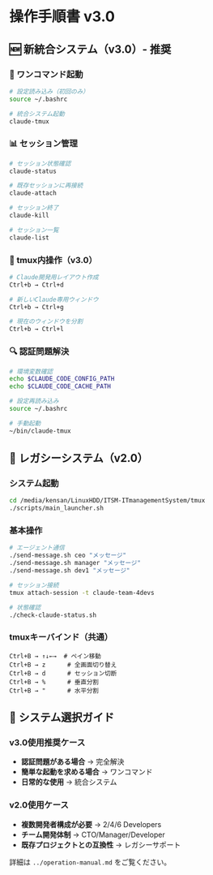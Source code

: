 # 操作手順書 v3.0

## 🆕 新統合システム（v3.0）- 推奨

### 🚀 ワンコマンド起動
```bash
# 設定読み込み（初回のみ）
source ~/.bashrc

# 統合システム起動
claude-tmux
```

### 📊 セッション管理
```bash
# セッション状態確認
claude-status

# 既存セッションに再接続
claude-attach

# セッション終了
claude-kill

# セッション一覧
claude-list
```

### 🔧 tmux内操作（v3.0）
```bash
# Claude開発用レイアウト作成
Ctrl+b → Ctrl+d

# 新しいClaude専用ウィンドウ
Ctrl+b → Ctrl+g

# 現在のウィンドウを分割
Ctrl+b → Ctrl+l
```

### 🔍 認証問題解決
```bash
# 環境変数確認
echo $CLAUDE_CODE_CONFIG_PATH
echo $CLAUDE_CODE_CACHE_PATH

# 設定再読み込み
source ~/.bashrc

# 手動起動
~/bin/claude-tmux
```

## 📁 レガシーシステム（v2.0）

### システム起動
```bash
cd /media/kensan/LinuxHDD/ITSM-ITmanagementSystem/tmux
./scripts/main_launcher.sh
```

### 基本操作
```bash
# エージェント通信
./send-message.sh ceo "メッセージ"
./send-message.sh manager "メッセージ"  
./send-message.sh dev1 "メッセージ"

# セッション接続
tmux attach-session -t claude-team-4devs

# 状態確認
./check-claude-status.sh
```

### tmuxキーバインド（共通）
```
Ctrl+B → ↑↓←→  # ペイン移動
Ctrl+B → z      # 全画面切り替え
Ctrl+B → d      # セッション切断
Ctrl+B → %      # 垂直分割
Ctrl+B → "      # 水平分割
```

## 🔄 システム選択ガイド

### v3.0使用推奨ケース
- **認証問題がある場合** → 完全解決
- **簡単な起動を求める場合** → ワンコマンド
- **日常的な使用** → 統合システム

### v2.0使用ケース
- **複数開発者構成が必要** → 2/4/6 Developers
- **チーム開発体制** → CTO/Manager/Developer
- **既存プロジェクトとの互換性** → レガシーサポート

詳細は `../operation-manual.md` をご覧ください。